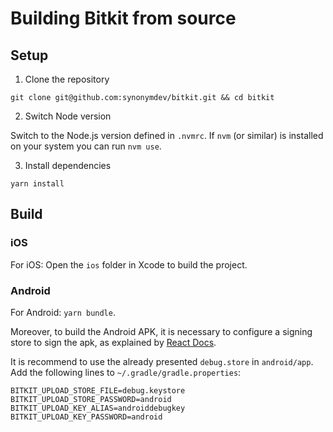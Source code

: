 # Building Bitkit from source

## Setup

1. Clone the repository

```shell
git clone git@github.com:synonymdev/bitkit.git && cd bitkit
```

2. Switch Node version

Switch to the Node.js version defined in `.nvmrc`. If `nvm` (or similar) is installed on your system you can run `nvm use`.

3. Install dependencies

```shell
yarn install
```

## Build

### iOS

For iOS: Open the `ios` folder in Xcode to build the project.

### Android

For Android: `yarn bundle`.

Moreover, to build the Android APK, it is necessary to configure a signing store to sign
the apk, as explained by [React Docs](https://reactnative.dev/docs/signed-apk-android).

It is recommend to use the already presented `debug.store` in `android/app`.
Add the following lines to `~/.gradle/gradle.properties`:

```shell
BITKIT_UPLOAD_STORE_FILE=debug.keystore
BITKIT_UPLOAD_STORE_PASSWORD=android
BITKIT_UPLOAD_KEY_ALIAS=androiddebugkey
BITKIT_UPLOAD_KEY_PASSWORD=android
```
